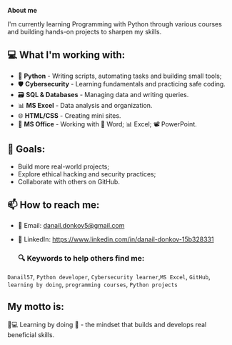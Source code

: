 
**About me**

I'm currently learning Programming with Python through various courses and building hands-on projects to sharpen my skills.

## 💻 What I'm working with:
- 🐍 **Python** - Writing scripts, automating tasks and building small tools;
- 🛡️ **Cybersecurity** - Learning fundamentals and practicing safe coding.
- 🗃️ **SQL & Databases** - Managing data and writing queries.
- 📊 **MS Excel** - Data analysis and organization.
- 🌐 **HTML/CSS** - Creating mini sites.
- 💼 **MS Office** - Working with 📄 Word; 📊 Excel; 📽️ PowerPoint.


## 🚀 Goals:
- Build more real-world projects;
- Explore ethical hacking and security practices;
- Collaborate with others on GitHub.

## 📫 How to reach me:
- 📧 Email: danail.donkov5@gmail.com

- 💼 LinkedIn: https://www.linkedin.com/in/danail-donkov-15b328331

  ### 🔍 Keywords to help others find me:

`Danail57`, `Python developer`, `Cybersecurity learner`,`MS Excel`, `GitHub`, `learning by doing`, `programming courses`, `Python projects`

## My motto is:
🧠💻 Learning by doing 🚀 -  the mindset that builds and develops real beneficial skills.
